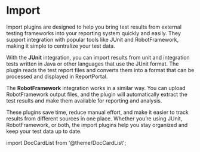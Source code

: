 # Import

Import plugins are designed to help you bring test results from external testing frameworks into your reporting system quickly and easily.
They support integration with popular tools like JUnit and RobotFramework, making it simple to centralize your test data.

With the **JUnit** integration, you can import results from unit and integration tests written in Java or other languages that use the JUnit format. The plugin reads the test report files and converts them into a format that can be processed and displayed in ReportPortal.

The **RobotFramework** integration works in a similar way. You can upload RobotFramework output files, and the plugin will automatically extract the test results and make them available for reporting and analysis.

These plugins save time, reduce manual effort, and make it easier to track results from different sources in one place. Whether you’re using JUnit, RobotFramework, or both, the import plugins help you stay organized and keep your test data up to date.

import DocCardList from '@theme/DocCardList';

<DocCardList />

